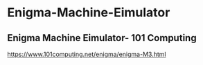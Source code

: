 # Enigma-Machine-Eimulator

## Enigma Machine Eimulator- 101 Computing

https://www.101computing.net/enigma/enigma-M3.html
